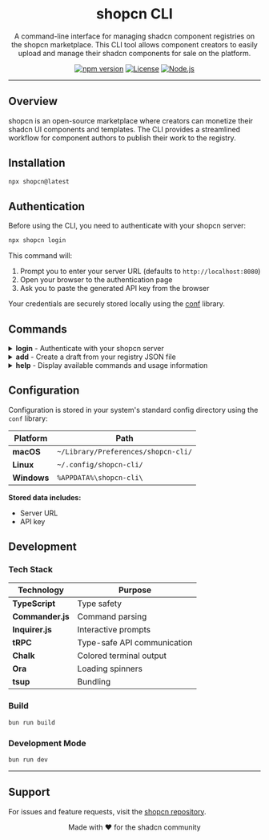 <div align="center">

# shopcn CLI

A command-line interface for managing shadcn component registries on the shopcn marketplace. This CLI tool allows component creators to easily upload and manage their shadcn components for sale on the platform.

[![npm version](https://img.shields.io/npm/v/shopcn.svg)](https://www.npmjs.com/package/shopcn)
[![License](https://img.shields.io/badge/license-MIT-blue.svg)](LICENSE)
[![Node.js](https://img.shields.io/badge/node-%3E%3D18-brightgreen.svg)](https://nodejs.org/)

</div>

---

## Overview

shopcn is an open-source marketplace where creators can monetize their shadcn UI components and templates. The CLI provides a streamlined workflow for component authors to publish their work to the registry.

## Installation

```bash
npx shopcn@latest
```

## Authentication

Before using the CLI, you need to authenticate with your shopcn server:

```bash
npx shopcn login
```

This command will:

1. Prompt you to enter your server URL (defaults to `http://localhost:8080`)
2. Open your browser to the authentication page
3. Ask you to paste the generated API key from the browser

Your credentials are securely stored locally using the [conf](https://github.com/sindresorhus/conf) library.

## Commands

<details>
<summary><strong>login</strong> - Authenticate with your shopcn server</summary>

```bash
npx shopcn login
```

**Interactive prompts:**
- Server URL (with validation)
- API key (generated through browser authentication)

</details>

<details>
<summary><strong>add</strong> - Create a draft from your registry JSON file</summary>

```bash
npx shopcn add <registry.json>
```

**Arguments:**
- `<registry.json>` - Path to your component registry file

**What it does:**
1. Validates the JSON file format
2. Creates a draft on your shopcn server
3. Opens the draft URL in your browser for further editing
4. Returns a draft ID for reference

**Example:**
```bash
npx shopcn add ./my-component/registry.json
```

</details>

<details>
<summary><strong>help</strong> - Display available commands and usage information</summary>

```bash
npx shopcn help
```

</details>

## Configuration

Configuration is stored in your system's standard config directory using the `conf` library:

| Platform | Path |
|----------|------|
| **macOS** | `~/Library/Preferences/shopcn-cli/` |
| **Linux** | `~/.config/shopcn-cli/` |
| **Windows** | `%APPDATA%\shopcn-cli\` |

**Stored data includes:**
- Server URL
- API key

## Development

### Tech Stack

| Technology | Purpose |
|------------|---------|
| **TypeScript** | Type safety |
| **Commander.js** | Command parsing |
| **Inquirer.js** | Interactive prompts |
| **tRPC** | Type-safe API communication |
| **Chalk** | Colored terminal output |
| **Ora** | Loading spinners |
| **tsup** | Bundling |

### Build

```bash
bun run build
```

### Development Mode

```bash
bun run dev
```

---

## Support

For issues and feature requests, visit the [shopcn repository](https://github.com/atharvadeosthale/shopcn).

<div align="center">

Made with ❤️ for the shadcn community

</div>
